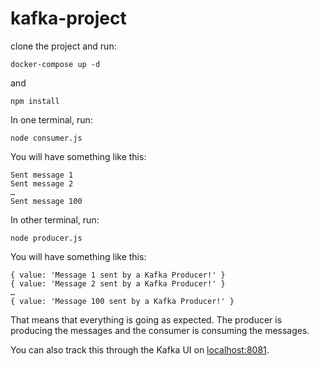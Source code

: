 # kafka-project

clone the project and run:
```shell
docker-compose up -d
```
and

```shell
npm install
```

In one terminal, run:
```shell
node consumer.js
```
You will have something like this:
```shell
Sent message 1
Sent message 2
…
Sent message 100
```
In other terminal, run:
```shell
node producer.js
```
You will have something like this:
```shell
{ value: 'Message 1 sent by a Kafka Producer!' }
{ value: 'Message 2 sent by a Kafka Producer!' }
…
{ value: 'Message 100 sent by a Kafka Producer!' }
```
That means that everything is going as expected. The producer is producing the messages and the consumer is consuming the messages.

You can also track this through the Kafka UI on [localhost:8081](http://localhost:8081/).
